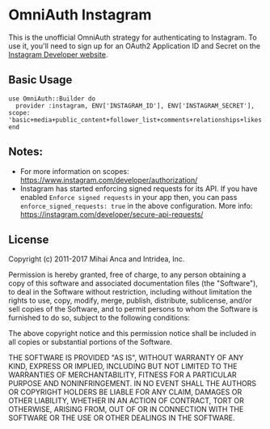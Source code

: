 # OmniAuth Instagram

This is the unofficial OmniAuth strategy for authenticating to Instagram. To
use it, you'll need to sign up for an OAuth2 Application ID and Secret
on the [Instagram Developer website](http://instagram.com/developer/).

## Basic Usage

    use OmniAuth::Builder do
      provider :instagram, ENV['INSTAGRAM_ID'], ENV['INSTAGRAM_SECRET'], scope: 'basic+media+public_content+follower_list+comments+relationships+likes'
    end

## Notes:
- For more information on scopes: https://www.instagram.com/developer/authorization/
- Instagram has started enforcing signed requests for its API. If you have enabled `Enforce signed requests` in your app then, you can pass `enforce_signed_requests: true` in the above configuration. More info: https://instagram.com/developer/secure-api-requests/

## License

Copyright (c) 2011-2017 Mihai Anca and Intridea, Inc.

Permission is hereby granted, free of charge, to any person obtaining a copy of this software and associated documentation files (the "Software"), to deal in the Software without restriction, including without limitation the rights to use, copy, modify, merge, publish, distribute, sublicense, and/or sell copies of the Software, and to permit persons to whom the Software is furnished to do so, subject to the following conditions:

The above copyright notice and this permission notice shall be included in all copies or substantial portions of the Software.

THE SOFTWARE IS PROVIDED "AS IS", WITHOUT WARRANTY OF ANY KIND, EXPRESS OR IMPLIED, INCLUDING BUT NOT LIMITED TO THE WARRANTIES OF MERCHANTABILITY, FITNESS FOR A PARTICULAR PURPOSE AND NONINFRINGEMENT. IN NO EVENT SHALL THE AUTHORS OR COPYRIGHT HOLDERS BE LIABLE FOR ANY CLAIM, DAMAGES OR OTHER LIABILITY, WHETHER IN AN ACTION OF CONTRACT, TORT OR OTHERWISE, ARISING FROM, OUT OF OR IN CONNECTION WITH THE SOFTWARE OR THE USE OR OTHER DEALINGS IN THE SOFTWARE.
